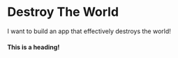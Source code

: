 # Destroy The World
I want to build an app that effectively destroys the world!


#### This is a heading!
